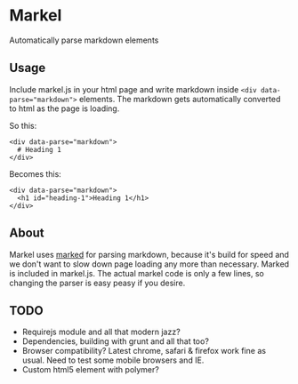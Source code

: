 # Markel

Automatically parse markdown elements

## Usage

Include markel.js in your html page and write markdown inside <code>&lt;div data-parse="markdown"&gt;</code> elements. The markdown gets automatically converted to html as the page is loading.

So this:


    <div data-parse="markdown">
      # Heading 1
    </div>

Becomes this:

    <div data-parse="markdown">
      <h1 id="heading-1">Heading 1</h1>
    </div>

## About

Markel uses [marked](https://github.com/chjj/marked) for parsing markdown, because it's build for speed and we don't want to slow down page loading any more than necessary. Marked is included in markel.js. The actual markel code is only a few lines, so changing the parser is easy peasy if you desire.

## TODO

- Requirejs module and all that modern jazz?
- Dependencies, building with grunt and all that too?
- Browser compatibility? Latest chrome, safari & firefox work fine as usual. Need to test some mobile browsers and IE.
- Custom html5 element with polymer?
